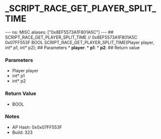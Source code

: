 # _SCRIPT_RACE_GET_PLAYER_SPLIT_TIME

--- ns: MISC aliases: ["0x8EF5573A1F801A5C"] --- ## SCRIPT_RACE_GET_PLAYER_SPLIT_TIME  // 0x8EF5573A1F801A5C 0x07FF553F BOOL SCRIPT_RACE_GET_PLAYER_SPLIT_TIME(Player player, int* p1, int* p2);   ## Parameters * **player**: * **p1**: * **p2**:  ## Return value

### Parameters
* Player player
* int* p1
* int* p2

### Return Value
* BOOL

### Notes
* AP Hash: 0x0x07FF553F
* Build: 323

